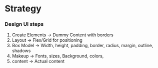 # Strategy

### Design UI steps

1. Create Elements → Dummy Content with borders
2. Layout → Flex/Grid for positioning
3. Box Model → Width, height, padding, border, radius, margin, outline, shadows
4. Makeup → Fonts, sizes, Background, colors,
5. content -> Actual content

